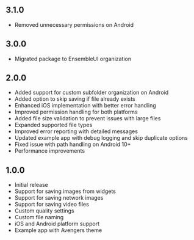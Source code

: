 ## 3.1.0

* Removed unnecessary permissions on Android

## 3.0.0

* Migrated package to EnsembleUI organization

## 2.0.0

* Added support for custom subfolder organization on Android
* Added option to skip saving if file already exists
* Enhanced iOS implementation with better error handling
* Improved permission handling for both platforms
* Added file size validation to prevent issues with large files
* Expanded supported file types
* Improved error reporting with detailed messages
* Updated example app with debug logging and skip duplicate options
* Fixed issue with path handling on Android 10+
* Performance improvements

## 1.0.0

* Initial release
* Support for saving images from widgets
* Support for saving network images
* Support for saving video files
* Custom quality settings
* Custom file naming
* iOS and Android platform support
* Example app with Avengers theme